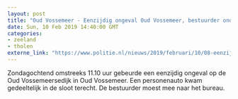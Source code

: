 ```yaml
---
layout: post
title: "Oud Vossemeer - Eenzijdig ongeval Oud Vossemeer, bestuurder onder invloed"
date: Sun, 10 Feb 2019 14:40:00 GMT
categories: 
- zeeland 
- tholen 
externe_link: "https://www.politie.nl/nieuws/2019/februari/10/08-eenzijdig-ongeval-oud-vossemeer-bestuurder-onder-invloed.html"
---
```


Zondagochtend omstreeks 11.10 uur gebeurde een eenzijdig ongeval op de Oud Vossemeersedijk in Oud Vossemeer. Een personenauto kwam gedeeltelijk in de sloot terecht. De bestuurder moest mee naar het bureau.
